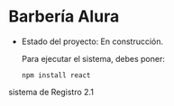 <h1>Barbería Alura</h1>

- Estado del proyecto: En construcción.

  Para ejecutar el sistema, debes poner:

  ```npm install react```
  
sistema de Registro 2.1
